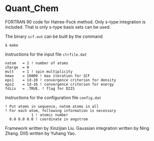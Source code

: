 # Quant_Chem

FORTRAN 90 code for Hatree-Fock method. Only s-type integration is included. That is only s-type basis sets can be used.

The binary `scf.out` can be built by the command
```
$ make
```

Instructions for the input file `ctrfile.dat`
```
natom   = 2 ! number of atoms
charge  = 0
mult    = 1 ! spin multiplicity
kmax    = 10000 ! max iteration for SCF
eps1    = 1d-20 ! convergence criterion for density
eps2    = 1d-16 ! convergence criterion for energy
fdiis   = .TRUE. ! flag for DIIS
```

Instructions for the configuration file `config.dat`
```
! Put atoms in sequence, natom atoms in all
! For each atom, following information is necessary
            1 ! atomic number
  0.0 0.0 0.0 ! coordinate in angstrom
```

Framework written by Xinzijian Liu. Gaussian integration written by Ning Zhang. DIIS written by Yuhang Yao.
